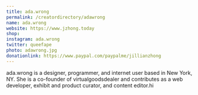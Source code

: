 ```yaml
---
title: ada.wrong
permalink: /creatordirectory/adawrong
name: ada.wrong
website: https://www.jzhong.today
shop:
instagram: ada.wrong
twitter: queefape
photo: adawrong.jpg
donationlink: https://www.paypal.com/paypalme/jillianzhong
---
```

ada.wrong is a designer, programmer, and internet user based in New York, NY. She is a co-founder of virtualgoodsdealer and contributes as a web developer, exhibit and product curator, and content editor.hi